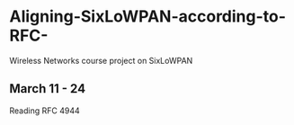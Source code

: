 # Aligning-SixLoWPAN-according-to-RFC-
Wireless Networks course project on SixLoWPAN
## March 11 - 24
Reading RFC 4944

